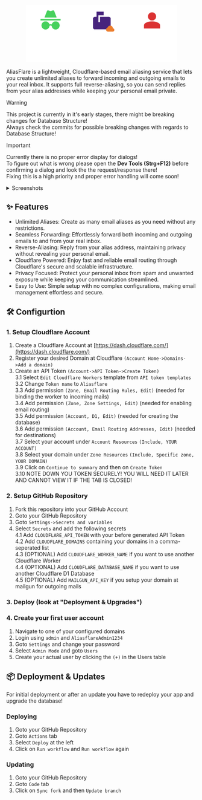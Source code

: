 <p align="center">
<picture>
  <source media="(prefers-color-scheme: dark)" srcset="./public/logo_dark.png">
  <source media="(prefers-color-scheme: light)" srcset="./public/logo.png">
  <img alt="Logo" src="./public/logo_dark.png" width=400>
</picture>
</p>

AliasFlare is a lightweight, Cloudflare-based email aliasing service that lets you create unlimited aliases to forward incoming and outgoing emails to your real inbox. It supports full reverse-aliasing, so you can send replies from your alias addresses while keeping your personal email private.

> [!WARNING]  
> This project is currently in it's early stages, there might be breaking changes for Database Structure!  
> Always check the commits for possible breaking changes with regards to Database Structure!

> [!IMPORTANT]  
> Currently there is no proper error display for dialogs!   
> To figure out what is wrong please open the <b>Dev Tools (Strg+F12)</b> before confirming a dialog and look the the request/response there!   
> Fixing this is a high priority and proper error handling will come soon!


<details>
  <summary>Screenshots</summary>
  <img alt="Screenshot" src="./resources/PREVIEW_ALIASES.png" width="24.8%"> 
  <img alt="Screenshot" src="./resources/PREVIEW_CATEGORIES.png" width="24.8%"> 
  <img alt="Screenshot" src="./resources/PREVIEW_DESTINATIONS.png" width="24.8%"> 
  <img alt="Screenshot" src="./resources/PREVIEW_LOGIN.png" width="24.8%">   
  <img alt="Screenshot" src="./resources/PREVIEW_CREATECATEGORY.png" width="24.8%"> 
  <img alt="Screenshot" src="./resources/PREVIEW_CREATEDESTINATION.png" width="24.8%"> 
  <img alt="Screenshot" src="./resources/PREVIEW_CREATEALIAS.png" width="24.8%"> 
</details>

## ✨ Features
- Unlimited Aliases: Create as many email aliases as you need without any restrictions.
- Seamless Forwarding: Effortlessly forward both incoming and outgoing emails to and from your real inbox.
- Reverse-Aliasing: Reply from your alias address, maintaining privacy without revealing your personal email.
- Cloudflare Powered: Enjoy fast and reliable email routing through Cloudflare's secure and scalable infrastructure.
- Privacy Focused: Protect your personal inbox from spam and unwanted exposure while keeping your communication streamlined.
- Easy to Use: Simple setup with no complex configurations, making email management effortless and secure.

## 🛠 Configurtion
### 1. Setup Cloudflare Account
1. Create a Cloudflare Account at [https://dash.cloudflare.com/](https://dash.cloudflare.com/)
2. Register your desired Domain at Cloudflare `(Account Home->Domains->Add a domain)`
3. Create an API Token `(Account->API Token->Create Token)`  
  3.1 Select `Edit Cloudflare Workers` template from `API token templates`  
  3.2 Change `Token name` to `Aliasflare`  
  3.3 Add permission `(Zone, Email Routing Rules, Edit)` (needed for binding the worker to incoming mails)   
  3.4 Add permission `(Zone, Zone Settings, Edit)` (needed for enabling email routing)  
  3.5 Add permission `(Account, D1, Edit)` (needed for creating the database)  
  3.6 Add permission `(Account, Email Routing Addresses, Edit)` (needed for destinations)  
  3.7 Select your account under `Account Resources` `(Include, YOUR ACCOUNT)`  
  3.8 Select your domain under `Zone Resources` `(Include, Specific zone, YOUR DOMAIN)`  
  3.9 Click on `Continue to summary` and then on `Create Token`  
  3.10 NOTE DOWN YOU TOKEN SECURELY! YOU WILL NEED IT LATER AND CANNOT VIEW IT IF THE TAB IS CLOSED!

### 2. Setup GitHub Repository
1. Fork this repository into your GitHub Account
2. Goto your GitHub Repository
3. Goto `Settings->Secrets and variables`
4. Select `Secrets` and add the following secrets  
  4.1 Add `CLOUDFLARE_API_TOKEN` with your before generated API Token  
  4.2 Add `CLOUDFLARE_DOMAINS` containing your domains in a comma-seperated list   
  4.3 (OPTIONAL) Add `CLOUDFLARE_WORKER_NAME` if you want to use another Cloudflare Worker  
  4.4 (OPTIONAL) Add `CLOUDFLARE_DATABASE_NAME` if you want to use another Cloudflare D1 Database  
  4.5 (OPTIONAL) Add `MAILGUN_API_KEY` if you setup your domain at mailgun for outgoing mails

### 3. Deploy (look at "Deployment & Upgrades")

### 4. Create your first user account
1. Navigate to one of your configured domains
2. Login using `admin` and `AliasflareAdmin1234`
3. Goto `Settings` and change your password
4. Select `Admin Mode` and goto `Users`
5. Create your actual user by clicking the `(+)` in the Users table

## 📦 Deployment & Updates

For initial deployment or after an update you have to redeploy your app and upgrade the database!

### Deploying
1. Goto your GitHub Repository
2. Goto `Actions` tab
3. Select `Deploy` at the left  
4. Click on `Run workflow` and `Run workflow` again

### Updating
1. Goto your GitHub Repository
2. Goto `Code` tab
3. Click on `Sync fork` and then `Update branch` 